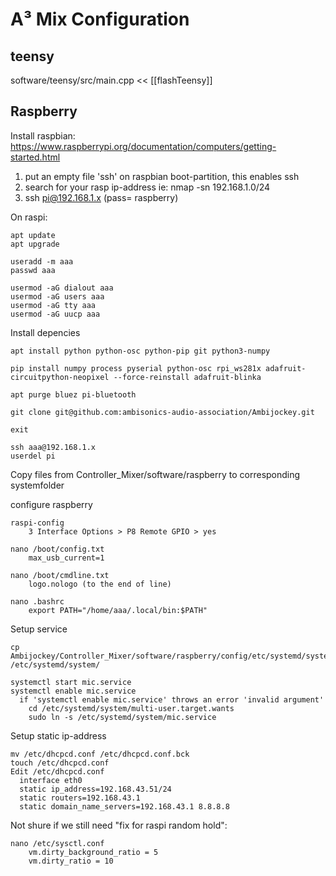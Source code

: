 # A³ Mix Configuration
## teensy
software/teensy/src/main.cpp << [[flashTeensy]]

## Raspberry
Install raspbian:
https://www.raspberrypi.org/documentation/computers/getting-started.html

1. put an empty file 'ssh' on raspbian boot-partition, this enables ssh
2. search for your rasp ip-address ie: nmap -sn 192.168.1.0/24
3. ssh pi@192.168.1.x (pass= raspberry) 

On raspi: 
```
apt update
apt upgrade

useradd -m aaa
passwd aaa

usermod -aG dialout aaa
usermod -aG users aaa
usermod -aG tty aaa
usermod -aG uucp aaa
```

Install depencies
```
apt install python python-osc python-pip git python3-numpy

pip install numpy process pyserial python-osc rpi_ws281x adafruit-circuitpython-neopixel --force-reinstall adafruit-blinka

apt purge bluez pi-bluetooth

git clone git@github.com:ambisonics-audio-association/Ambijockey.git

exit

ssh aaa@192.168.1.x
userdel pi

``` 

Copy files from Controller_Mixer/software/raspberry to corresponding systemfolder

configure raspberry
``` 
raspi-config
	3 Interface Options > P8 Remote GPIO > yes

nano /boot/config.txt
	max_usb_current=1

nano /boot/cmdline.txt
	logo.nologo (to the end of line)

nano .bashrc
	export PATH="/home/aaa/.local/bin:$PATH"

``` 

Setup service
``` 
cp Ambijockey/Controller_Mixer/software/raspberry/config/etc/systemd/system/mic.service /etc/systemd/system/
	
systemctl start mic.service
systemctl enable mic.service
  if 'systemctl enable mic.service' throws an error 'invalid argument'
    cd /etc/systemd/system/multi-user.target.wants
    sudo ln -s /etc/systemd/system/mic.service
``` 

Setup static ip-address
``` 
mv /etc/dhcpcd.conf /etc/dhcpcd.conf.bck
touch /etc/dhcpcd.conf
Edit /etc/dhcpcd.conf
  interface eth0
  static ip_address=192.168.43.51/24
  static routers=192.168.43.1
  static domain_name_servers=192.168.43.1 8.8.8.8
``` 

Not shure if we still need "fix for raspi random hold":
``` 
nano /etc/sysctl.conf
    vm.dirty_background_ratio = 5
    vm.dirty_ratio = 10
``` 